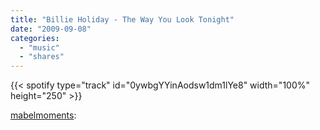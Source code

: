 ```yaml
---
title: "Billie Holiday - The Way You Look Tonight"
date: "2009-09-08"
categories:
  - "music"
  - "shares"
---
```


{{< spotify type="track" id="0ywbgYYinAodsw1dm1lYe8" width="100%" height="250" >}}

[mabelmoments](http://mabelmoments.tumblr.com/post/182807566/billie-holiday-the-way-you-look-tonight-1936):
